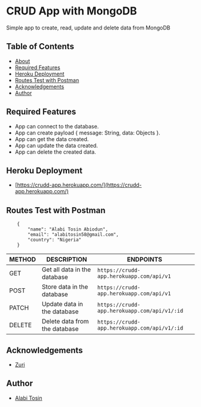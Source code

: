 #  CRUD App with MongoDB

Simple app to create, read, update and delete data from MongoDB

## Table of Contents

* [About](#crud-app-with-mongodb)
* [Required Features](#required-features)
* [Heroku Deployment](#heroku-deployment)
* [Routes Test with Postman](#routes-test-with-postman)
* [Acknowledgements](#acknowledgements)
* [Author](#author)

## Required Features

* App can connect to the database.
* App can create payload { message: String, data: Objects }. 
* App can get the data created.
* App can update the data created.
* App can delete the created data.

## Heroku Deployment
* [https://crudd-app.herokuapp.com/](https://crudd-app.herokuapp.com/)

## Routes Test with Postman
```shell
    {
        "name": "Alabi Tosin Abiodun",
        "email": "alabitosin58@gmail.com",
        "country": "Nigeria"
    }
```
| METHOD | DESCRIPTION                             | ENDPOINTS
| ------ | --------------------------------------- | -------------------------
| GET    | Get all data in the database            | `https://crudd-app.herokuapp.com/api/v1`
| POST   | Store data in the database              | `https://crudd-app.herokuapp.com/api/v1`
| PATCH  | Update data in the database             | `https://crudd-app.herokuapp.com/api/v1/:id`
| DELETE | Delete data from the database           | `https://crudd-app.herokuapp.com/api/v1/:id`

## Acknowledgements

* [Zuri](https://zuri.com/)

## Author

* [Alabi Tosin](https://github.com/alatos2)

